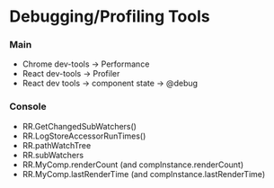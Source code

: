 # Debugging/Profiling Tools

### Main

* Chrome dev-tools -> Performance
* React dev-tools -> Profiler
* React dev tools -> component state -> @debug

### Console

* RR.GetChangedSubWatchers()
* RR.LogStoreAccessorRunTimes()
* RR.pathWatchTree
* RR.subWatchers
* RR.MyComp.renderCount (and compInstance.renderCount)
* RR.MyComp.lastRenderTime (and compInstance.lastRenderTime)